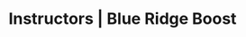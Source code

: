 ---
title: "Instructors | Blue Ridge Boost"
page_title: "Blue Ridge Boost Instructors"
# meta description
description: "Dedicated intructors teach computer coding, robotics, math, and computer science."
draft: false
# content section
section: "instructors"

owner:
  enable : true
  name: "Nora Evans"
  role: "Founder and Chief Executive Officer."
  photo: "/images/instructors/nora.png"
  bio: "Nora is originally from Bucharest, Romania and earned a B.Sc. in Computer Science at the Polytechnic University of Bucharest. Nora moved to Charlottesville in the Fall of 2004 to pursue graduate school at the University of Virginia, where she earned a Master's in Computer Science in 2006, a Master of Science in Mathematics in 2014, and a Master of Teaching in 2022. Nora [published serveral research articles in computer science](https://scholar.google.com/citations?user=BTsjtmgAAAAJ&hl=en&oi=ao) and has several years of industry experience as a software developer. Nora has extensive teaching experience as Lecturer in the Mathematics Department at UVA, Algebra teacher at Peabody School, math student-teacher at Monticello High School, teaching and research assistant in the Computer Science Department at UVA.
  
  At Blue Ridge Boost, Nora selects and develops class content, coaches the robotics competition teams, teaches advanced math and computer science classes, and tutors students in math and computer science.
  "

  coo:
  enable : true
  name: "Lain Bowman"
  role: "Chief Operating Officer"
  photo: "/images/instructors/lain.png"
  bio: "Lain graduated from the University of Virginia in May 2024 with a double major in Computer Science and Physics.
  
  At Blue Ridge Boost, Lain selects and develops class content, coaches the robotics competition teams, teaches math and computer science classes, and tutors students in math.
  "

coordinator:
  enable : true
  name: "Ransford Dunu"
  role: "Summer Camp Director. Coding and robotics."
  photo: "/images/instructors/ransford.png"
  bio: "Ransford is originally from Koforidua, Ghana. He moved to Charlottesville, Virginia with his parents as an infant. Currently, Ransford is working towards an Associate's Degree in Mechanical Engineering with a minor in Computer Science.
  
  Ransford has experience in teaching teens and kids how to code. Through NSBE (National Society of Black Engineers) and Mrs. Early from Albemarle High School, Ranford taught middle schoolers to code a Sphero bots. He helped students to understand critical thinking and problem-solving skills to be able to guide the Sphero out of not just one maze but an array of mazes with the same code.
  
  At Blue Ridge Boost, Ransford teaches coding and robotics classes for elementary and middle school students both in classes and camp. Ransford also serves as coordinator for camps.
  "

instructors:
- enable : true
  name: "Saumya Sharma"
  role: "Coding and robotics teacher."
  photo: "/images/instructors/saumya.png"
  bio: "Saumya is a 4th year at the University of Virginia working towards a degree in Global Public Health and a minor in Computer Science. As a member of the community, Saumya has valued tutoring and working with students as a way to help bring the community forward by being involved in it. Saumya was on a FIRST Tech Challenge (FTC) robotics team for 3 years and has continued her appreciation for Computer Science during my time at UVA.

  At Blue Ridge Boost, Saumya coaches the FLL Challenge Team and teaches the Vex IQ robotics classes."

- enable : false
  name: "Christina Fowler"
  role: "Lead camp instructor ages 8 and 9. Coding and math teacher. Math tutor."
  photo: "/images/instructors/christina.png"
  bio: "Christina is from Northern Virginia and graduated from JMU with my Master's in Teaching. Christina taught 3rd grade for the past 5 years and is joining Walker Upper Elementary as a fifth grade teacher. 

    At Blue Ridge Boost, Christina teaches coding, math, and robotics to elementary school students."
    
- enable : false
  name : "Akhil Marri"
  photo: "/images/instructors/akhil.png"
  role: "Lead Instructor Camp Ages 10 to 13. Coding and robotics teacher."
  bio: "Akhil is from Charlottesville, Virginia, and will be attending Stanford this fall to work towards a degree in Mechanical or Electrical Engineering. With a background as an Eagle Scout, Akhil honed his skills in teaching and mentoring, particularly with younger individuals and teenagers. Akhil has a passion for STEM and more specifically robotics. During high school, Akhil founded an FTC team where his role as co-captain and Engineering Lead propelled the team to be ranked #1 in Virginia.

  At Blue Ridge Boost, Akhil teaches advanced robotics and coding classes and lead the camp for ages ten to thirteen. Akhil is integral to our efforts to launch the FTC and Aerial Robotics teams."

- enable : true
  name: "Scarlett Morse"
  role: "Camp Instructor. Coding and Robotics teacher."
  photo:  "/images/instructors/scarlett.png"
  bio: "Scarlett lived in Pennsylvania, Virginia, and France, and graduated in 2024 from Albemarle High School, the Math, Engineering, and Science Academy. Scarlett is currently a student at the University of Virginia. Scarlett plans to study math and computer science, environmental science, political science, and French. 
  
  Scartlet runs Mathemagicians, a math club at the Northside Library for teens interested in STEM. Scarlett also completed  an internship at a pharmacy in Arzens, France working with a shelf-stocking robot. Whether tutoring peers and neighbors in math or tinkering with 3D printers and welding equipment, Scarlett loves sharing her interest in technology and science with others!"

- enable : true
  name: "Carter Earles"
  role: "Camp Instructor. Coding and Robotics teacher."
  photo:  "/images/instructors/carter.png"
  bio: "Carter was born in Charlottesville and lived here his entire life. Carter is a senior at Albemarle High School and attends Center 1 for game design. At Albemarle, Carter plays tenor saxophone in the marching band, jazz band, and sax choir. Carter is also a programmer at Cavelier Robotics and in the Albemarle Key Club. Some of Carter's greatest areas of interest are programming, game development, machine learning, and evolutionary algorithms. Carter also really enjoy math and how it is applied to describe various systems in nature. Carter also loves sharing my passion for STEM through various events such as Girls Geek Day, STEM Night, and now, Blue Ridge Boost!"

- enable : true
  name: "Nathaneal Wattier."
  role: "Camp Instructor. Coding and Math teacher."
  photo:  "/images/instructors/nophoto.png"
  bio: "Nathaneal is a first-year student at the University of Virginia."

- enable : true
  name: "Dorina Evans."
  role: "Teaching Assistant for Coding, Robotics, and Math"
  photo:  "/images/instructors/dorina.png"
  bio: "Dorina is an enthusiastic and talented rising eighth-grade student at St. Anne’s-Belfield School. She is deeply passionate about robotics and mathematics, dedicating much of her time to exploring and excelling in these fields.

At St. Anne’s, Dorina is a proud member of the Next Level FLL Challenge Team, which achieved remarkable success by winning the Virginia Championship in 2025 and representing the school at the prestigious 2025 FIRST Championship.

Beyond her school activities, Dorina is actively involved with Blue Ridge Boost, where she participates in multiple competitive teams. She is a contributing member of the FIRST Tech Challenge Team, which earned a Control Award in 2025 for excellence in programming and robot design. Additionally, she is part of the Aerial Drones Boballions Team, which showcased its skills and qualified for the Northeast Regional Championship.

Dorina’s passion for robotics, math, and teamwork continues to drive her to achieve new milestones and embrace exciting challenges in STEM."

- enable : true
  name: "David Evans."
  role: "Curriculum Developer and Teacher"
  photo:  "/images/instructors/david.png"
  bio: "David is a Professor of Computer Science at the University of Virginia."


- enable : false
  name: "Tracey Dunu"
  role: "Camp Instructor"
  photo:  "/images/instructors/nophoto.png"
  bio: ""

---